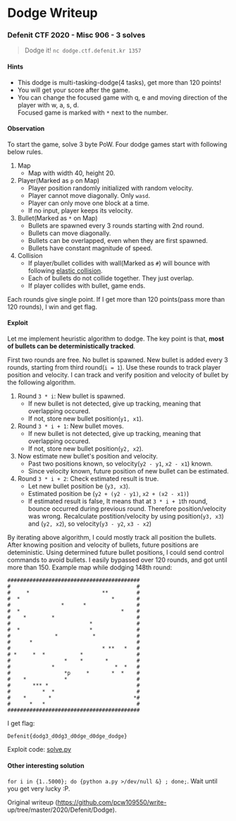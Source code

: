 # Dodge Writeup

### Defenit CTF 2020 - Misc 906 - 3 solves

> Dodge it! `nc dodge.ctf.defenit.kr 1357`

#### Hints

- This dodge is multi-tasking-dodge(4 tasks), get more than 120 points!  
- You will get your score after the game.  
- You can change the focused game with q, e and moving direction of the player with w, a, s, d.  
Focused game is marked with `*` next to the number.

#### Observation

To start the game, solve 3 byte PoW. Four dodge games start with following
below rules.

1. Map  
   - Map with width 40, height 20.  
2. Player(Marked as `p` on Map)  
   - Player position randomly initialized with random velocity.  
   - Player cannot move diagonally. Only `wasd`.  
   - Player can only move one block at a time.  
   - If no input, player keeps its velocity.  
3. Bullet(Marked as `*` on Map)  
   - Bullets are spawned every 3 rounds starting with 2nd round.  
   - Bullets can move diagonally.  
   - Bullets can be overlapped, even when they are first spawned.  
   - Bullets have constant magnitude of speed.  
4. Collision  
   - If player/bullet collides with wall(Marked as `#`) will bounce with following [elastic collision](https://en.wikipedia.org/wiki/Elastic_collision).  
   - Each of bullets do not collide together. They just overlap.  
   - If player collides with bullet, game ends.

Each rounds give single point. If I get more than 120 points(pass more than
120 rounds), I win and get flag.

#### Exploit

Let me implement heuristic algorithm to dodge. The key point is that, **most
of bullets can be deterministically tracked**.

First two rounds are free. No bullet is spawned. New bullet is added every 3
rounds, starting from third round(`i = 1`). Use these rounds to track player
position and velocity. I can track and verify position and velocity of bullet
by the following algorithm.

1. Round `3 * i`: New bullet is spawned.  
   - If new bullet is not detected, give up tracking, meaning that overlapping occured.  
   - If not, store new bullet position(`y1, x1`).  
2. Round `3 * i + 1`: New bullet moves.  
   - If new bullet is not detected, give up tracking, meaning that overlapping occured.  
   - If not, store new bullet position(`y2, x2`).  
3. Now estimate new bullet's position and velocity.  
   - Past two positions known, so velocity(`y2 - y1`, `x2 - x1`) known.  
   - Since velocity known, future position of new bullet can be estimated.  
4. Round `3 * i + 2`: Check estimated result is true.  
   - Let new bullet position be (`y3, x3`).  
   - Estimated position be (`y2 + (y2 - y1)`, `x2 + (x2 - x1)`)  
   - If estimated result is false, It means that at `3 * i + 1`th round, bounce occurred during previous round. Therefore position/velocity was wrong. Recalculate postition/velocity by using position(`y3, x3`) and (`y2, x2`), so velocity(`y3 - y2`, `x3 - x2`)

By iterating above algorithm, I could mostly track all position the bullets.
After knowing position and velocity of bullets, future positions are
deteministic. Using determined future bullet positions, I could send control
commands to avoid bullets. I easily bypassed over 120 rounds, and got until
more than 150. Example map while dodging 148th round:

```  
##########################################  
#                                        #  
#     *                       **         #  
#  *                             *       #  
#                *      *                #  
#  *                                *    #  
#    *        *                          #  
#                         *              #  
#  *                      *              #  
#              *           *             #  
#      *                                 #  
#                             * **   *   #  
# *     *  *           *                 #  
#                 *    *       *         #  
#             *                   *  *   #  
#                 *p     *       *  *    #  
#    *            *                      #  
#       *** *                            #  
#          *  *                          #  
#    *       *                          *#  
#      *   *                             #  
##########################################  
```

I get flag:

```  
Defenit{dodg3_d0dg3_d0dge_d0dge_dodge}  
```

Exploit code: [solve.py](solve.py)

#### Other interesting solution

`for i in {1..5000}; do {python a.py >/dev/null &} ; done;`. Wait until you
get very lucky :P.

Original writeup (https://github.com/pcw109550/write-
up/tree/master/2020/Defenit/Dodge).
